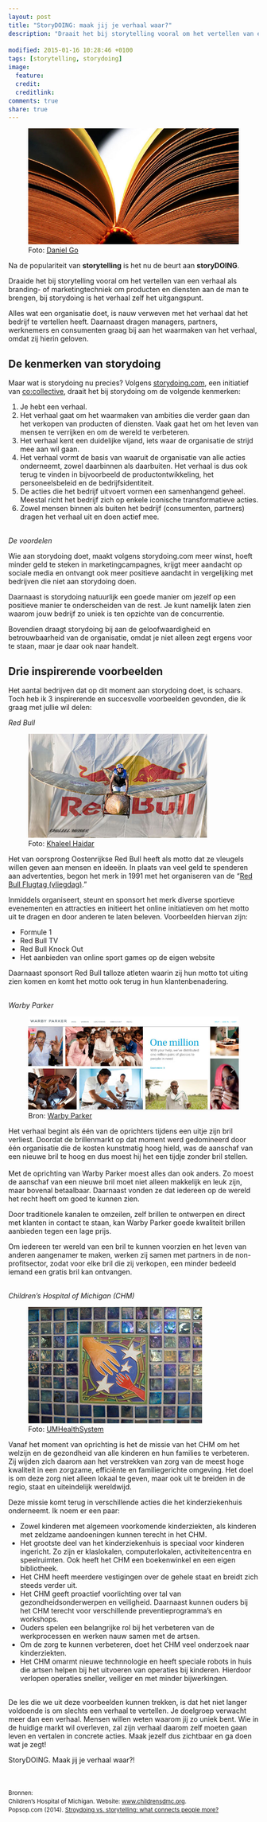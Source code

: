 ```yaml
---
layout: post
title: "StoryDOING: maak jij je verhaal waar?"
description: "Draait het bij storytelling vooral om het vertellen van een verhaal als branding- of marketingtechniek om producten en diensten aan de man te brengen, bij storydoing is het verhaal zelf het uitgangspunt." 

modified: 2015-01-16 10:28:46 +0100
tags: [storytelling, storydoing]
image:
  feature: 
  credit: 
  creditlink: 
comments: true
share: true
---
```

<figure>
<img src="/images/boek.jpg" alt="Foto van een opengeslagen boek">
<figcaption>Foto: <a href="http://bit.ly/1IGVE6a">Daniel Go</a></figcaption>
</figure>

Na de populariteit van <strong>storytelling</strong> is het nu de beurt aan <strong>storyDOING</strong>. 

Draaide het bij storytelling vooral om het vertellen van een verhaal als branding- of marketingtechniek om producten en diensten aan de man te brengen, bij storydoing is het verhaal zelf het uitgangspunt. 

Alles wat een organisatie doet, is nauw verweven met het verhaal dat het bedrijf te vertellen heeft. Daarnaast dragen managers, partners, werknemers en consumenten graag bij aan het waarmaken van het verhaal, omdat zij hierin geloven.

<h2>De kenmerken van storydoing</h2> 
Maar wat is storydoing nu precies? Volgens <a
href="http://storydoing.com/welcome">storydoing.com</a>, een
initiatief van <a href="http://www.cocollective.com/">co:collective</a>, draait het bij storydoing om de volgende kenmerken:<br>
<ol>
<li>Je hebt een verhaal.</li>
<li>Het verhaal gaat om het waarmaken van ambities die verder gaan dan het verkopen van producten of diensten. Vaak gaat het om het leven van mensen te verrijken en om de wereld te verbeteren.</li>
<li>Het verhaal kent een duidelijke vijand, iets waar de organisatie de strijd mee aan wil gaan.</li>
<li>Het verhaal vormt de basis van waaruit de organisatie van alle acties onderneemt, zowel daarbinnen als daarbuiten. Het verhaal is dus ook terug te vinden in bijvoorbeeld de productontwikkeling, het personeelsbeleid en de bedrijfsidentiteit.</li>
<li>De acties die het bedrijf uitvoert vormen een samenhangend geheel. Meestal richt het bedrijf zich op enkele iconische transformatieve acties.</li> 
<li>Zowel mensen binnen als buiten het bedrijf (consumenten, partners)
dragen het verhaal uit en doen actief mee.</li>
</ol>

<br>
<em>De voordelen</em><br>

Wie aan storydoing doet, maakt volgens storydoing.com meer winst,
hoeft minder geld te steken in marketingcampagnes, krijgt meer
aandacht op sociale media en ontvangt ook meer positieve aandacht in
vergelijking met bedrijven die niet aan storydoing doen.

Daarnaast is storydoing natuurlijk een goede manier om jezelf op een
positieve manier te onderscheiden van de rest. Je kunt namelijk laten
zien waarom jouw bedrijf zo uniek is ten opzichte van de concurrentie.

Bovendien draagt storydoing bij aan de geloofwaardigheid en betrouwbaarheid van de organisatie, omdat je niet alleen zegt ergens voor te staan, maar je daar ook naar handelt.


<h2>Drie inspirerende voorbeelden</h2>
Het aantal bedrijven dat op dit moment aan storydoing doet, is schaars. Toch heb ik 3 inspirerende en succesvolle voorbeelden gevonden, die ik graag met jullie wil delen:<br>

<em>Red Bull</em>

<figure class="floatright">
<img src="/images/flugtag-redbull.jpg" alt="Foto van een Flugtag in Koeweit">
<figcaption>Foto: <a href="http://bit.ly/1IGXNyU">Khaleel Haidar</a></figcaption>
</figure>

Het van oorsprong Oostenrijkse Red Bull heeft als motto dat ze
vleugels willen geven aan mensen en ideeën. In plaats van veel geld te
spenderen aan advertenties, begon het merk in 1991 met het organiseren
van de “<a href="https://en.wikipedia.org/wiki/Red_Bull_Flugtag">Red
Bull Flugtag (vliegdag)</a>.” <br>

Inmiddels organiseert, steunt en sponsort het merk diverse sportieve evenementen en attracties en initieert het online initiatieven om het motto uit te dragen en door anderen te laten beleven. Voorbeelden hiervan zijn:<br> 
<ul>
<li>Formule 1</li>
<li>Red Bull TV</li>
<li>Red Bull Knock Out</li>
<li>Het aanbieden van online sport games op de eigen website</li>
</ul>

Daarnaast sponsort Red Bull talloze atleten waarin zij hun motto tot
uiting zien komen en komt het motto ook terug in hun
klantenbenadering.

<br>
<em>Warby Parker</em>

<figure>
<img src="/images/warbyparker.jpg" alt="Warby Parker geeft gratis
brillen aan minder bedeelden.">
<figcaption>Bron: <a href="https://www.warbyparker.com/">Warby Parker</a></figcaption>
</figure>

Het verhaal begint als één van de oprichters tijdens een uitje
zijn bril verliest. Doordat de brillenmarkt op dat moment werd
gedomineerd door één organisatie die de kosten kunstmatig hoog hield, was de aanschaf van een nieuwe bril te hoog en dus moest hij het een tijdje zonder bril stellen.<br> 
<br>
Met de oprichting van Warby Parker moest alles dan ook anders. Zo moest
de aanschaf van
een nieuwe bril moet niet alleen makkelijk en leuk zijn, maar bovenal
betaalbaar. Daarnaast vonden ze dat iedereen op de wereld het recht heeft om goed
te kunnen zien.

Door traditionele kanalen te omzeilen, zelf brillen te ontwerpen en
direct met klanten in contact te staan, kan Warby Parker goede
kwaliteit brillen aanbieden tegen een lage prijs.

Om iedereen ter wereld van een bril te kunnen voorzien en het leven van anderen aangenamer te maken, werken zij samen met partners in de non-profitsector, zodat voor elke bril die zij verkopen, een minder bedeeld iemand een gratis bril kan ontvangen. 

<br>
<em>Children’s Hospital of Michigan (CHM)</em>

<figure class="floatright">
<img src="/images/chm.jpg" alt="De tegemoetkomende handen op de tegel staan symbool voor de
patiënt- enfamiliegerichte omgeving van het CHM">
<figcaption>Foto: <a href="http://bit.ly/1u8Cgft">UMHealthSystem</a></figcaption>
</figure>
Vanaf het moment van oprichting is het de missie van het CHM om het welzijn en de gezondheid van alle kinderen en hun families te verbeteren. Zij wijden zich daarom aan het verstrekken van zorg van de meest hoge kwaliteit in een zorgzame, efficiënte en familiegerichte omgeving. Het doel is om deze zorg niet alleen lokaal te geven, maar ook uit te breiden in de regio, staat en uiteindelijk wereldwijd.<br> 

Deze missie komt terug in verschillende acties die het
kinderziekenhuis onderneemt. Ik noem er een paar:<br>
<ul>
<li>Zowel kinderen met algemeen voorkomende kinderziekten, als kinderen met zeldzame aandoeningen kunnen terecht in het CHM.</li>
<li>Het grootste deel van het kinderziekenhuis is speciaal voor kinderen ingericht. Zo zijn er klaslokalen, computerlokalen, activiteitencentra en speelruimten. Ook heeft het CHM een boekenwinkel en een eigen bibliotheek.</li>
<li>Het CHM heeft meerdere vestigingen over de gehele staat en breidt zich steeds verder uit.</li>
<li>Het CHM geeft proactief voorlichting over tal van gezondheidsonderwerpen en veiligheid. Daarnaast kunnen ouders bij het CHM terecht voor verschillende preventieprogramma’s en workshops. </li>
<li>Ouders spelen een belangrijke rol bij het verbeteren van de werkprocessen en werken nauw samen met de artsen. </li>
<li>Om de zorg te kunnen verbeteren, doet het CHM veel onderzoek naar kinderziekten.</li>
<li>Het CHM omarmt nieuwe technnologie en heeft speciale robots in huis die artsen helpen bij het uitvoeren van operaties bij kinderen. Hierdoor verlopen operaties sneller, veiliger en met minder bijwerkingen.</li> 
</ul>

<br>
De les die we uit deze voorbeelden kunnen trekken, is dat het niet langer voldoende is om slechts een verhaal te vertellen. Je doelgroep verwacht meer dan een verhaal. Mensen willen weten waarom jij zo uniek bent. Wie in de huidige markt wil overleven, zal zijn verhaal daarom zelf moeten gaan leven en vertalen in concrete acties. Maak jezelf dus zichtbaar en ga doen wat je zegt! 

StoryDOING. Maak jij je verhaal waar?!

<br><br>
<small>Bronnen:<br>
Children’s Hospital of Michigan. Website: <a href="http://www.childrensdmc.org/">www.childrensdmc.org</a>.<br> 
Popsop.com (2014). <a
href="http://popsop.com/2014/07/storydoing-vs-storytelling-what-connects-people-more/">Stroydoing
vs. storytelling: what connects people more?</a>
</small>
